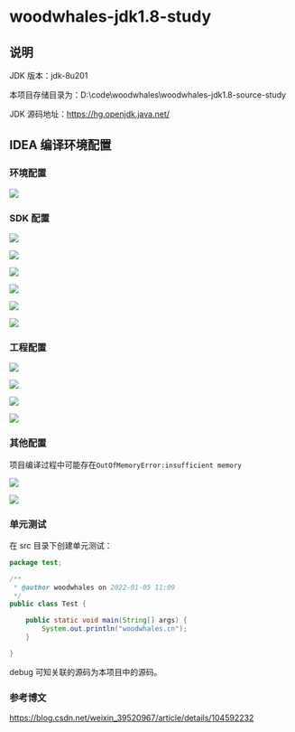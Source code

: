 # woodwhales-jdk1.8-study

## 说明

JDK 版本：jdk-8u201

本项目存储目录为：D:\code\woodwhales\woodwhales-jdk1.8-source-study

JDK 源码地址：https://hg.openjdk.java.net/

## IDEA 编译环境配置

### 环境配置

![](docs/images/01.png)

### SDK 配置

![](docs/images/02.png)

![](docs/images/03.png)

![](docs/images/04.png)

![](docs/images/05.png)

![](docs/images/06.png)

![](docs/images/07.png)

### 工程配置

![](docs/images/08.png)

![](docs/images/09.png)

![](docs/images/10.png)

![](docs/images/11.png)

### 其他配置

项目编译过程中可能存在`OutOfMemoryError:insufficient memory`

![](docs/images/12.png)

![](docs/images/13.png)

### 单元测试

在 src 目录下创建单元测试：

```java
package test;

/**
 * @author woodwhales on 2022-01-05 11:09
 */
public class Test {

    public static void main(String[] args) {
        System.out.println("woodwhales.cn");
    }

}
```

debug 可知关联的源码为本项目中的源码。

### 参考博文

https://blog.csdn.net/weixin_39520967/article/details/104592232

